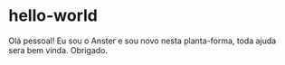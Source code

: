 # hello-world
Olá pessoal!
Eu sou o Anster e sou novo nesta planta-forma, toda ajuda sera bem vinda.
Obrigado.
